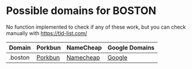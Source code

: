 # Possible domains for BOSTON

No function implemented to check if any of these work, but you can check manually with https://tld-list.com/

| Domain | Porkbun | NameCheap | Google Domains |
|---|---|---|---|
| .boston | [Porkbun](https://porkbun.com/checkout/search?prb=e814663da1&tlds=&idnLanguage=&search=search&q=.boston) | [Namecheap](https://www.namecheap.com/domains/registration/results/?domain=.boston) | [Google](https://domains.google.com/registrar/search?searchTerm=.boston) |
